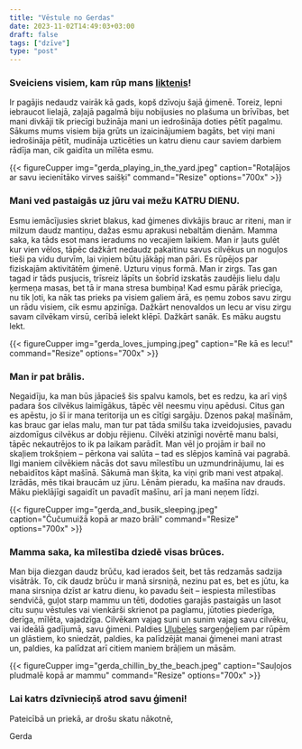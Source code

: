 ```yaml
---
title: "Vēstule no Gerdas"
date: 2023-11-02T14:49:03+03:00
draft: false
tags: ["dzīve"]
type: "post"
---
```

### Sveiciens visiem, kam rūp mans [liktenis](https://eng.lsm.lv/article/society/society/29.09.2023-latvian-radio-investigation-involves-dog-homeless-man-gas-station-animal-shelter-billionaire.a525652/)!
 
Ir pagājis nedaudz vairāk kā gads, kopš dzīvoju šajā ģimenē. Toreiz, lepni iebraucot lielajā, zaļajā pagalmā biju nobijusies no plašuma un brīvības, bet mani divkāji tik priecīgi bužināja mani un iedrošināja doties pētīt pagalmu.  Sākums mums visiem bija grūts un izaicinājumiem bagāts, bet viņi mani iedrošināja pētīt, mudināja uzticēties un katru dienu caur saviem darbiem rādīja man, cik gaidīta un mīlēta esmu.

{{< figureCupper
img="gerda_playing_in_the_yard.jpeg"
caption="Rotaļājos ar savu iecienītāko virves saišķi"
command="Resize"
options="700x" >}}

 
### Mani ved pastaigās uz jūru vai mežu KATRU DIENU.

Esmu iemācījusies skriet blakus, kad ģimenes divkājis brauc ar riteni, man ir milzum daudz mantiņu, dažas esmu aprakusi nebaltām dienām. Mamma saka, ka tāds esot mans ieradums no vecajiem laikiem. Man ir ļauts gulēt kur vien vēlos, tāpēc dažkārt nedaudz pakaitinu savus cilvēkus un noguļos tieši pa vidu durvīm, lai viņiem būtu jākāpj man pāri. Es rūpējos par fiziskajām aktivitātēm ģimenē. Uzturu viņus formā. Man ir zirgs. Tas gan tagad ir tāds pusjucis, trīsreiz lāpīts un šobrīd izskatās zaudējis lielu daļu ķermeņa masas, bet tā ir mana stresa bumbiņa! Kad esmu pārāk priecīga, nu tik ļoti, ka nāk tas prieks pa visiem galiem ārā, es ņemu zobos savu zirgu un rādu visiem, cik esmu apzinīga. Dažkārt nenovaldos un lecu ar visu zirgu savam cilvēkam virsū, cerībā ielekt klēpī. Dažkārt sanāk. Es māku augstu lekt.

{{< figureCupper
img="gerda_loves_jumping.jpeg"
caption="Re kā es lecu!"
command="Resize"
options="700x" >}}

 
### Man ir pat brālis. 

Negaidīju, ka man būs jāpacieš šis spalvu kamols, bet es redzu, ka arī viņš padara šos cilvēkus laimīgākus, tāpēc vēl neesmu viņu apēdusi. Citus gan es apēstu, jo šī ir mana teritorija un es cītīgi sargāju. Dzenos pakaļ mašīnām, kas brauc gar ielas malu, man tur pat tāda smilšu taka izveidojusies, pavadu aizdomīgus cilvēkus ar dobju rējienu. Cilvēki atzinīgi novērtē manu balsi, tāpēc nekautrējos to ik pa laikam parādīt.
Man vēl jo projām ir bail no skaļiem trokšņiem – pērkona vai salūta – tad es slēpjos kamīnā vai pagrabā. Ilgi maniem cilvēkiem nācās dot savu mīlestību un uzmundrinājumu, lai es nebaidītos kāpt mašīnā. Sākumā man šķita, ka viņi grib mani vest atpakaļ. Izrādās, mēs tikai braucām uz jūru. Lēnām pieradu, ka mašīna nav drauds. Māku pieklājīgi sagaidīt un pavadīt mašīnu, arī ja mani neņem līdzi.

{{< figureCupper
img="gerda_and_busik_sleeping.jpeg"
caption="Čučumuižā kopā ar mazo brāli"
command="Resize"
options="700x" >}}
 
### Mamma saka, ka mīlestība dziedē visas brūces. 

Man bija diezgan daudz brūču, kad ierados šeit, bet tās redzamās sadzija visātrāk. To, cik daudz brūču ir manā sirsniņā, nezinu pat es, bet es jūtu, ka mana sirsniņa dzīst ar katru dienu, ko pavadu šeit – iespiesta mīlestības sendvičā, guļot starp mammu un tēti, dodoties garajās pastaigās un lasot citu suņu vēstules vai vienkārši skrienot pa paglamu, jūtoties piederīga, derīga, mīlēta, vajadzīga.
Cilvēkam vajag suni un sunim vajag savu cilvēku, vai ideālā gadījumā, savu ģimeni.  Paldies [Ulubeles](https://ulubele.org/) sargeņģeļiem par rūpēm un glāstiem, ko sniedzāt, paldies, ka palīdzējāt manai ģimenei mani atrast un, paldies, ka palīdzat arī citiem maniem brāļiem un māsām. 

{{< figureCupper
img="gerda_chillin_by_the_beach.jpeg"
caption="Sauļojos pludmalē kopā ar mammu"
command="Resize"
options="700x" >}}

### Lai katrs dzīvnieciņš atrod savu ģimeni! 

Pateicībā un priekā, ar drošu skatu nākotnē,

Gerda 
    


 
